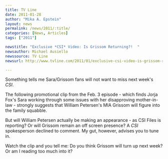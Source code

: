 ```yaml
---
title: TV Line
date: 2011-01-28
author: "Mika A. Epstein"
layout: news
permalink: /news/2011/:title/
categories: [News, Articles]
tags: ["2011"]

newstitle: "Exclusive *CSI* Video: Is Grissom Returning?!  "
newsauthor: Michael Ausiello
newssource: TV Line
newsurl: http://www.tvline.com/2011/01/exclusive-csi-video-is-grissom-returning/

---
```


Something tells me Sara/Grissom fans will not want to miss next week's *CSI*.

The following promotional clip from the Feb. 3 episode - which finds Jorja Fox's Sara working through some issues with her disapproving mother-in-law - strongly suggests that William Petersen's MIA Grissom will figure into the family squabble.

But will William Petersen actually be making an appearance - as CSI Files is reporting? Or will Grissom remain an off screen presence? A *CSI* spokesperson declined to comment. My gut, however, advises you to tune in.

Watch the clip and you tell me: Do you think Grissom will turn up next week? Or am I reading too much into it?

